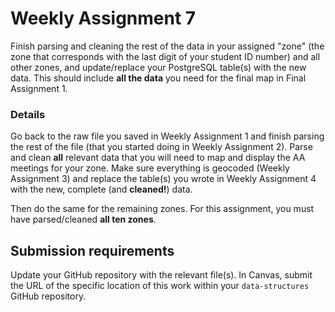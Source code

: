 # Weekly Assignment 7

Finish parsing and cleaning the rest of the data in your assigned "zone" (the zone that corresponds with the last digit of your student ID number) and all other zones, and update/replace your PostgreSQL table(s) with the new data. This should include **all the data** you need for the final map in Final Assignment 1.

### Details

Go back to the raw file you saved in Weekly Assignment 1 and finish parsing the rest of the file (that you started doing in Weekly Assignment 2). Parse and clean **all** relevant data that you will need to map and display the AA meetings for your zone. Make sure everything is geocoded (Weekly Assignment 3) and replace the table(s) you wrote in Weekly Assignment 4 with the new, complete (and **cleaned!**) data. 

Then do the same for the remaining zones. For this assignment, you must have parsed/cleaned **all ten zones**.

## Submission requirements

Update your GitHub repository with the relevant file(s). In Canvas, submit the URL of the specific location of this work within your `data-structures` GitHub repository. 
